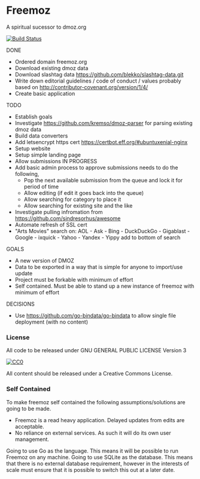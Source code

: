 # Freemoz
A spiritual sucessor to dmoz.org

[![Build Status](https://circleci.com/gh/boyter/freemoz/tree/master.svg?style=shield&circle-token=:circle-token)](https://circleci.com/gh/boyter/freemoz/tree/master)

DONE
- Ordered domain freemoz.org
- Download existing dmoz data
- Download slashtag data https://github.com/blekko/slashtag-data.git
- Write down editorial guidelines / code of conduct / values probably based on http://contributor-covenant.org/version/1/4/
- Create basic application

TODO
- Establish goals
- Investigate https://github.com/kremso/dmoz-parser for parsing existing dmoz data
- Build data converters
- Add letsencrypt https cert https://certbot.eff.org/#ubuntuxenial-nginx
- Setup website
- Setup simple landing page
- Allow submissions IN PROGRESS
- Add basic admin process to approve submissions needs to do the following,
  - Pop the next available submission from the queue and lock it for period of time
  - Allow editing (if edit it goes back into the queue)
  - Allow searching for category to place it
  - Allow searching for existing site and the like
- Investigate pulling infromation from https://github.com/sindresorhus/awesome
- Automate refresh of SSL cert
- "Arts Movies" search on:  AOL - Ask - Bing - DuckDuckGo - Gigablast - Google - ixquick - Yahoo - Yandex - Yippy add to bottom of search

GOALS
- A new version of DMOZ
- Data to be exported in a way that is simple for anyone to import/use update
- Project must be forkable with minimum of effort
- Self contained. Must be able to stand up a new instance of freemoz with minimum of effort

DECISIONS
- Use https://github.com/go-bindata/go-bindata to allow single file deployment (with no content)

### License

All code to be released under GNU GENERAL PUBLIC LICENSE Version 3

[![CC0](http://mirrors.creativecommons.org/presskit/buttons/88x31/svg/cc-zero.svg)](https://creativecommons.org/publicdomain/zero/1.0/)

All content should be released under a Creative Commons License.

### Self Contained

To make freemoz self contained the following assumptions/solutions are going to be made.

 - Freemoz is a read heavy application. Delayed updates from edits are acceptable.
 - No reliance on external services. As such it will do its own user management.

Going to use Go as the language. This means it will be possible to run Freemoz on any machine. Going to use SQLite as the database. This means that there is no external database requirement, however in the interests of scale must ensure that it is possible to switch this out at a later date.
